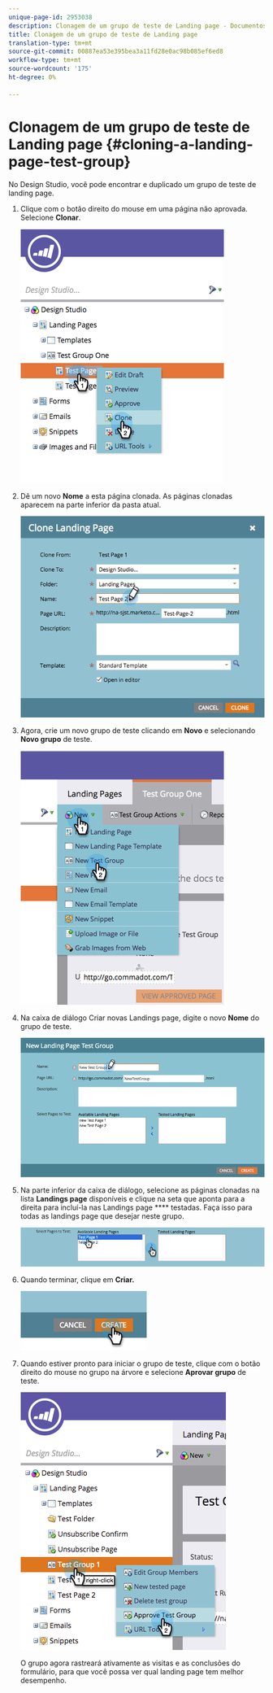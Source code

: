```yaml
---
unique-page-id: 2953038
description: Clonagem de um grupo de teste de Landing page - Documentos do Marketing - Documentação do produto
title: Clonagem de um grupo de teste de Landing page
translation-type: tm+mt
source-git-commit: 00887ea53e395bea3a11fd28e0ac98b085ef6ed8
workflow-type: tm+mt
source-wordcount: '175'
ht-degree: 0%

---
```



# Clonagem de um grupo de teste de Landing page {#cloning-a-landing-page-test-group}

No Design Studio, você pode encontrar e duplicado um grupo de teste de landing page.

1. Clique com o botão direito do mouse em uma página não aprovada. Selecione **Clonar**.

   ![](assets/image2015-4-27-15-3a11-3a24.png)

1. Dê um novo **Nome** a esta página clonada. As páginas clonadas aparecem na parte inferior da pasta atual.

   ![](assets/image2015-4-27-16-3a10-3a10.png)

1. Agora, crie um novo grupo de teste clicando em **Novo** e selecionando **Novo grupo** de teste.

   ![](assets/image2015-4-27-15-3a49-3a54.png)

1. Na caixa de diálogo Criar novas Landings page, digite o novo **Nome** do grupo de teste.

   ![](assets/image2015-4-27-15-3a58-3a13.png)

1. Na parte inferior da caixa de diálogo, selecione as páginas clonadas na lista **Landings page** disponíveis e clique na seta que aponta para a direita para incluí-la nas Landings page **** testadas. Faça isso para todas as landings page que desejar neste grupo.

   ![](assets/image2015-4-27-16-3a3-3a22.png)

1. Quando terminar, clique em **Criar.**

   ![](assets/image2015-4-27-16-3a7-3a50.png)

1. Quando estiver pronto para iniciar o grupo de teste, clique com o botão direito do mouse no grupo na árvore e selecione **Aprovar grupo** de teste.

   ![](assets/image2015-4-27-16-3a19-3a10.png)

   O grupo agora rastreará ativamente as visitas e as conclusões do formulário, para que você possa ver qual landing page tem melhor desempenho.

